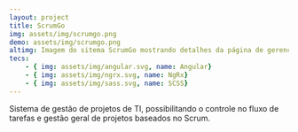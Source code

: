 ```yaml
---
layout: project
title: ScrumGo
img: assets/img/scrumgo.png
demo: assets/img/scrumgo.png
altimg: Imagem do sitema ScrumGo mostrando detalhes da página de gerenciamente de projetos
tecs: 
    - { img: assets/img/angular.svg, name: Angular}
    - { img: assets/img/ngrx.svg, name: NgRx}
    - { img: assets/img/sass.svg, name: SCSS}
---
```

Sistema de gestão de projetos de TI, possibilitando o controle no fluxo de tarefas e gestão geral de projetos baseados no Scrum.